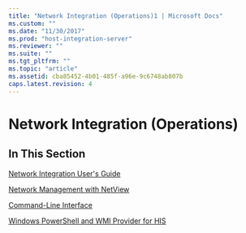 ```yaml
---
title: "Network Integration (Operations)1 | Microsoft Docs"
ms.custom: ""
ms.date: "11/30/2017"
ms.prod: "host-integration-server"
ms.reviewer: ""
ms.suite: ""
ms.tgt_pltfrm: ""
ms.topic: "article"
ms.assetid: cba85452-4b01-485f-a96e-9c6748ab807b
caps.latest.revision: 4
---
```

# Network Integration (Operations)
## In This Section  
 [Network Integration User's Guide](../core/network-integration-user-s-guide1.md)  
  
 [Network Management with NetView](../core/network-management-with-netview2.md)  
  
 [Command-Line Interface](../core/command-line-interface1.md)  
  
 [Windows PowerShell and WMI Provider for HIS](../core/windows-powershell-and-wmi-provider-for-his1.md)